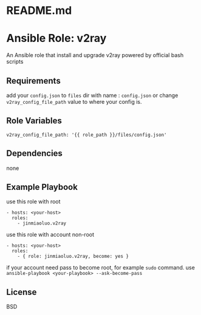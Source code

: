# README.md
# Ansible Role: v2ray

An Ansible role that install and upgrade v2ray powered by official bash scripts

## Requirements

add your `config.json` to `files`  dir with name : `config.json` or change `v2ray_config_file_path` value to where your config is. 


## Role Variables

```
v2ray_config_file_path: '{{ role_path }}/files/config.json'
```

## Dependencies

none

## Example Playbook

use this role with root
```
- hosts: <your-host>
  roles:
    - jinmiaoluo.v2ray
```

use this role with account non-root
```
- hosts: <your-host>
  roles:
    - { role: jinmiaoluo.v2ray, become: yes }
```
if your account need pass to become root, for example `sudo` command. use `ansible-playbook <your-playbook> --ask-become-pass`

## License

BSD
